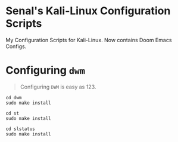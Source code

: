 # Senal's Kali-Linux Configuration Scripts

My Configuration Scripts for Kali-Linux. Now contains Doom Emacs
Configs. 



# Configuring `dwm`

> Configuring `DWM` is easy as 123. 

```shell
cd dwm
sudo make install
```

```shell
cd st
sudo make install
```

```shell
cd slstatus
sudo make install
```
